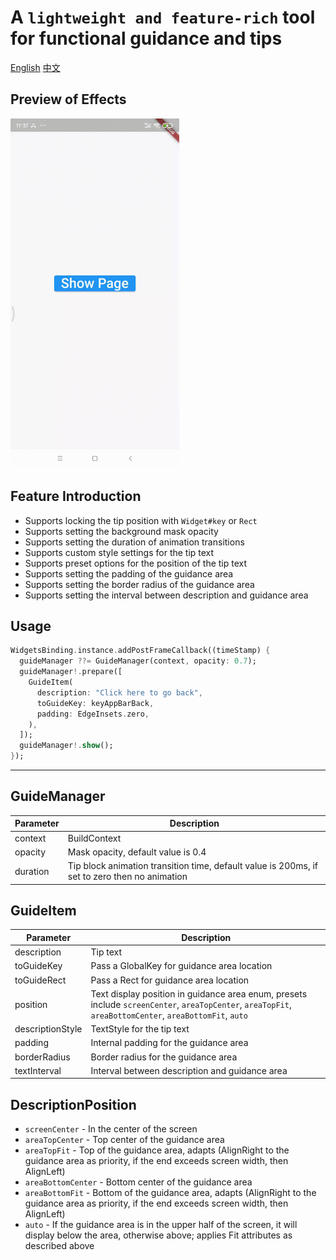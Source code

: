 # A `lightweight and feature-rich` tool for functional guidance and tips

[English](https://github.com/kpaxian7/feature_guider/blob/main/README.md)
[中文](https://github.com/kpaxian7/feature_guider/blob/main/README-zh.md)

## Preview of Effects
<img alt="Sample" height="560" src="https://raw.githubusercontent.com/kpaxian7/feature_guider/main/sample-gif.gif" width="270"/>


## Feature Introduction
- Supports locking the tip position with `Widget#key` or `Rect`
- Supports setting the background mask opacity
- Supports setting the duration of animation transitions
- Supports custom style settings for the tip text
- Supports preset options for the position of the tip text
- Supports setting the padding of the guidance area
- Supports setting the border radius of the guidance area
- Supports setting the interval between description and guidance area

## Usage
```dart
WidgetsBinding.instance.addPostFrameCallback((timeStamp) {
  guideManager ??= GuideManager(context, opacity: 0.7);
  guideManager!.prepare([
    GuideItem(
      description: "Click here to go back",
      toGuideKey: keyAppBarBack,
      padding: EdgeInsets.zero,
    ),
  ]);
  guideManager!.show();
});
```

---

## GuideManager
|Parameter| Description                                                                                   |
| ---- |-----------------------------------------------------------------------------------------------|
|context| 	BuildContext                                                                                 |
|opacity| 	Mask opacity, default value is 0.4                                                           |
|duration| Tip block animation transition time, default value is 200ms, if set to zero then no animation |

## GuideItem
|Parameter| 	Description                                                                                                                                             |
| ---- |----------------------------------------------------------------------------------------------------------------------------------------------------------|
|description| 	Tip text                                                                                                                                                |
|toGuideKey| 	Pass a GlobalKey for guidance area location                                                                                                             |
|toGuideRect| 	Pass a Rect for guidance area location                                                                                                                  |
|position| 	Text display position in guidance area enum, presets include `screenCenter`, `areaTopCenter`, `areaTopFit`, `areaBottomCenter`, `areaBottomFit`, `auto` |
|descriptionStyle| 	TextStyle for the tip text                                                                                                                              |
|padding| 	Internal padding for the guidance area                                                                                                                  |
|borderRadius| 	Border radius for the guidance area                                                                                                                     |
|textInterval| 	Interval between description and guidance area                                                                                                          |

## DescriptionPosition
- `screenCenter` - In the center of the screen
- `areaTopCenter` - Top center of the guidance area
- `areaTopFit` - Top of the guidance area, adapts (AlignRight to the guidance area as priority, if the end exceeds screen width, then AlignLeft)
- `areaBottomCenter` - Bottom center of the guidance area
- `areaBottomFit` - Bottom of the guidance area, adapts (AlignRight to the guidance area as priority, if the end exceeds screen width, then AlignLeft)
- `auto` - If the guidance area is in the upper half of the screen, it will display below the area, otherwise above; applies Fit attributes as described above
